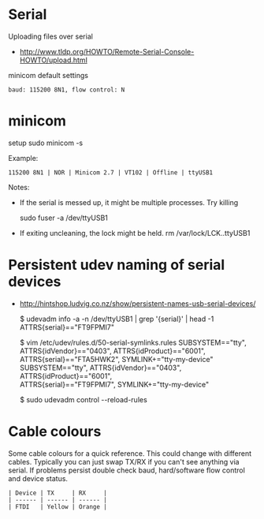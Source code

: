 # Serial
Uploading files over serial
- http://www.tldp.org/HOWTO/Remote-Serial-Console-HOWTO/upload.html

minicom default settings

    baud: 115200 8N1, flow control: N

# minicom
setup
sudo minicom -s

Example:

    115200 8N1 | NOR | Minicom 2.7 | VT102 | Offline | ttyUSB1

Notes:
- If the serial is messed up, it might be multiple processes. Try killing

    sudo fuser -a /dev/ttyUSB1

- If exiting uncleaning, the lock might be held. rm /var/lock/LCK..ttyUSB1

# Persistent udev naming of serial devices
- http://hintshop.ludvig.co.nz/show/persistent-names-usb-serial-devices/

    $ udevadm info -a -n /dev/ttyUSB1 | grep '{serial}' | head -1
    ATTRS{serial}=="FT9FPMI7"

    $ vim /etc/udev/rules.d/50-serial-symlinks.rules
    SUBSYSTEM=="tty", ATTRS{idVendor}=="0403", ATTRS{idProduct}=="6001", \
        ATTRS{serial}=="FTA5HWK2", SYMLINK+="tty-my-device"
    SUBSYSTEM=="tty", ATTRS{idVendor}=="0403", ATTRS{idProduct}=="6001", \
        ATTRS{serial}=="FT9FPMI7", SYMLINK+="tty-my-device"

    $ sudo udevadm control --reload-rules

# Cable colours
Some cable colours for a quick reference. This could change with different
cables. Typically you can just swap TX/RX if you can't see anything via serial.
If problems persist double check baud, hard/software flow control and device
status.

    | Device | TX     | RX     |
    | ------ | ------ | ------ |
    | FTDI   | Yellow | Orange |
